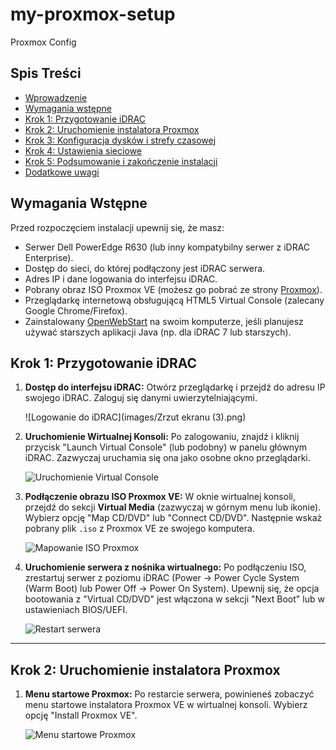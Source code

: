 # my-proxmox-setup
Proxmox Config

## Spis Treści

- [Wprowadzenie](#wprowadzenie)
- [Wymagania wstępne](#wymagania-wstępne)
- [Krok 1: Przygotowanie iDRAC](#krok-1-przygotowanie-idrac)
- [Krok 2: Uruchomienie instalatora Proxmox](#krok-2-uruchomienie-instalatora-proxmox)
- [Krok 3: Konfiguracja dysków i strefy czasowej](#krok-3-konfiguracja-dysków-i-strefy-czasowej)
- [Krok 4: Ustawienia sieciowe](#krok-4-ustawienia-sieciowe)
- [Krok 5: Podsumowanie i zakończenie instalacji](#krok-5-podsumowanie-i-zakończenie-instalacji)
- [Dodatkowe uwagi](#dodatkowe-uwagi)

## Wymagania Wstępne

Przed rozpoczęciem instalacji upewnij się, że masz:

-   Serwer Dell PowerEdge R630 (lub inny kompatybilny serwer z iDRAC Enterprise).
-   Dostęp do sieci, do której podłączony jest iDRAC serwera.
-   Adres IP i dane logowania do interfejsu iDRAC.
-   Pobrany obraz ISO Proxmox VE (możesz go pobrać ze strony [Proxmox](https://www.proxmox.com/en/downloads/category/iso-images)).
-   Przeglądarkę internetową obsługującą HTML5 Virtual Console (zalecany Google Chrome/Firefox).
-   Zainstalowany [OpenWebStart](https://openwebstart.com/) na swoim komputerze, jeśli planujesz używać starszych aplikacji Java (np. dla iDRAC 7 lub starszych).

  ## Krok 1: Przygotowanie iDRAC

1.  **Dostęp do interfejsu iDRAC:**
    Otwórz przeglądarkę i przejdź do adresu IP swojego iDRAC. Zaloguj się danymi uwierzytelniającymi.

    ![Logowanie do iDRAC](images/Zrzut ekranu (3).png)

2.  **Uruchomienie Wirtualnej Konsoli:**
    Po zalogowaniu, znajdź i kliknij przycisk "Launch Virtual Console" (lub podobny) w panelu głównym iDRAC. Zazwyczaj uruchamia się ona jako osobne okno przeglądarki.

    ![Uruchomienie Virtual Console](images/02-launch-virtual-console.png)

3.  **Podłączenie obrazu ISO Proxmox VE:**
    W oknie wirtualnej konsoli, przejdź do sekcji **Virtual Media** (zazwyczaj w górnym menu lub ikonie). Wybierz opcję "Map CD/DVD" lub "Connect CD/DVD". Następnie wskaż pobrany plik `.iso` z Proxmox VE ze swojego komputera.

    ![Mapowanie ISO Proxmox](images/03-map-proxmox-iso.png)

4.  **Uruchomienie serwera z nośnika wirtualnego:**
    Po podłączeniu ISO, zrestartuj serwer z poziomu iDRAC (Power -> Power Cycle System (Warm Boot) lub Power Off -> Power On System). Upewnij się, że opcja bootowania z "Virtual CD/DVD" jest włączona w sekcji "Next Boot" lub w ustawieniach BIOS/UEFI.

    ![Restart serwera](images/04-idrac-power-options.png)

---

## Krok 2: Uruchomienie instalatora Proxmox

1.  **Menu startowe Proxmox:**
    Po restarcie serwera, powinieneś zobaczyć menu startowe instalatora Proxmox VE w wirtualnej konsoli. Wybierz opcję "Install Proxmox VE".

    ![Menu startowe Proxmox](images/05-proxmox-boot-menu.png)
